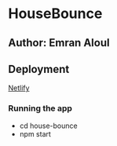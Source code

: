# HouseBounce

## Author: Emran Aloul

## Deployment

[Netlify](https://epic-montalcini-64a413.netlify.app/)

### Running the app

* cd house-bounce
* npm start
